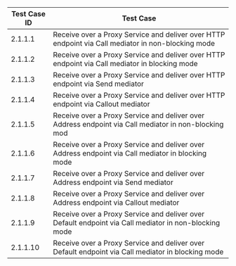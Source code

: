 | Test Case ID | Test Case |
| ------------- | ------------- |
| 2.1.1.1  | Receive over a Proxy Service and deliver over HTTP endpoint via Call mediator in non-blocking mode     |
| 2.1.1.2  | Receive over a Proxy Service and deliver over HTTP endpoint via Call mediator in blocking mode         |
| 2.1.1.3  | Receive over a Proxy Service and deliver over HTTP endpoint via Send mediator                          |
| 2.1.1.4  | Receive over a Proxy Service and deliver over HTTP endpoint via Callout mediator                       |
| 2.1.1.5  | Receive over a Proxy Service and deliver over Address endpoint via Call mediator in non-blocking mod   |                      |
| 2.1.1.6  | Receive over a Proxy Service and deliver over Address endpoint via Call mediator in blocking mode      |
| 2.1.1.7  | Receive over a Proxy Service and deliver over Address endpoint via Send mediator                       |
| 2.1.1.8  | Receive over a Proxy Service and deliver over Address endpoint via Callout mediator                    |
| 2.1.1.9  | Receive over a Proxy Service and deliver over Default endpoint via Call mediator in non-blocking mode  |
| 2.1.1.10 | Receive over a Proxy Service and deliver over Default endpoint via Call mediator in blocking mode      |